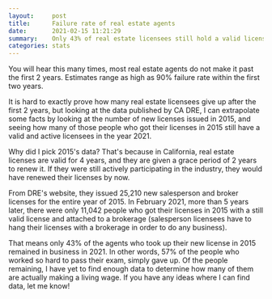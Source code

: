 ```yaml
---
layout:     post
title:      Failure rate of real estate agents
date:       2021-02-15 11:21:29
summary:    Only 43% of real estate licensees still hold a valid license after 5 years
categories: stats
---
```


You will hear this many times, most real estate agents do not make it past the first 2 years. Estimates range as high as 90% failure rate within the first two years.

It is hard to exactly prove how many real estate licensees give up after the first 2 years, but looking at the data published by CA DRE, I can extrapolate some facts by looking at the number of new licenses issued in 2015, and seeing how many of those people who got their licenses in 2015 still have a valid and active licensees in the year 2021. 

Why did I pick 2015's data? That's because in California, real estate licenses are valid for 4 years, and they are given a grace period of 2 years to renew it. If they were still actively participating in the industry, they would have renewed their licenses by now.

From DRE's website, they issued 25,210 new salesperson and broker licenses for the entire year of 2015. In February 2021, more than 5 years later, there were only 11,042 people who got their licenses in 2015 with a still valid license and attached to a brokerage (salesperson licensees have to hang their licenses with a brokerage in order to do any business).

That means only 43% of the agents who took up their new license in 2015 remained in business in 2021.  In other words, 57% of the people who worked so hard to pass their exam, simply gave up. Of the people remaining, I have yet to find enough data to determine how many of them are actually making a living wage. If you have any ideas where I can find data, let me know!